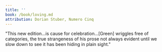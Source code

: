 ```yaml
---
title: ''  
book: /book/loving.md
attribution: Dorian Stuber, Numero Cinq
---
```

"This new edition...is cause for celebration...[Green] wriggles free of categories, the true strangeness of his prose not always evident until we slow down to see it has been hiding in plain sight."

